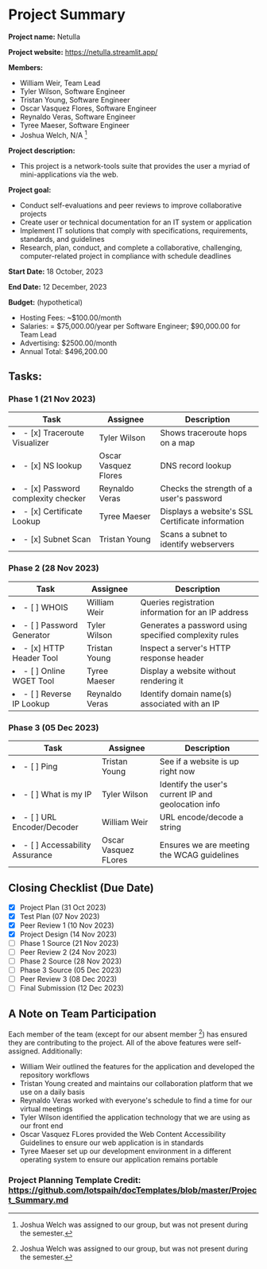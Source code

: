 # Project Summary

**Project name:** Netulla

**Project website:** https://netulla.streamlit.app/

**Members:**

-   William Weir, Team Lead
-   Tyler Wilson, Software Engineer
-   Tristan Young, Software Engineer
-   Oscar Vasquez Flores, Software Engineer
-   Reynaldo Veras, Software Engineer
-   Tyree Maeser, Software Engineer
-   Joshua Welch, N/A [^1]

[^1]: Joshua Welch was assigned to our group, but was not present during the semester.

**Project description:**

-   This project is a network-tools suite that provides the user a myriad of mini-applications via the web.

**Project goal:**

-   Conduct self-evaluations and peer reviews to improve collaborative projects
-   Create user or technical documentation for an IT system or application
-   Implement IT solutions that comply with specifications, requirements, standards, and guidelines
-   Research, plan, conduct, and complete a collaborative, challenging, computer-related project in compliance with schedule deadlines

**Start Date:** 18 October, 2023

**End Date:** 12 December, 2023

**Budget:** (hypothetical)

-   Hosting Fees: ~$100.00/month
-   Salaries: = $75,000.00/year per Software Engineer; $90,000.00 for Team Lead
-   Advertising: $2500.00/month
-   Annual Total: $496,200.00

## Tasks:

### Phase 1 (21 Nov 2023)

| Task                                       | Assignee             | Description                                      |
| ------------------------------------------ | -------------------- | ------------------------------------------------ |
| <li>- [x] Traceroute Visualizer</li>       | Tyler Wilson         | Shows traceroute hops on a map                   |
| <li>- [x] NS lookup</li>                   | Oscar Vasquez Flores | DNS record lookup                                |
| <li>- [x] Password complexity checker</li> | Reynaldo Veras       | Checks the strength of a user's password         |
| <li>- [x] Certificate Lookup</li>          | Tyree Maeser         | Displays a website's SSL Certificate information |
| <li>- [x] Subnet Scan</li>                 | Tristan Young        | Scans a subnet to identify webservers            |

### Phase 2 (28 Nov 2023)

| Task                              | Assignee       | Description                                           |
| --------------------------------- | -------------- | ----------------------------------------------------- |
| <li>- [ ] WHOIS</li>              | William Weir   | Queries registration information for an IP address    |
| <li>- [ ] Password Generator</li> | Tyler Wilson   | Generates a password using specified complexity rules |
| <li>- [x] HTTP Header Tool</li>   | Tristan Young  | Inspect a server's HTTP response header               |
| <li>- [ ] Online WGET Tool</li>   | Tyree Maeser   | Display a website without rendering it                |
| <li>- [ ] Reverse IP Lookup</li>  | Reynaldo Veras | Identify domain name(s) associated with an IP         |

### Phase 3 (05 Dec 2023)

| Task                                   | Assignee             | Description                                         |
| -------------------------------------- | -------------------- | --------------------------------------------------- |
| <li>- [ ] Ping</li>                    | Tristan Young        | See if a website is up right now                    |
| <li>- [ ] What is my IP</li>           | Tyler Wilson         | Identify the user's current IP and geolocation info |
| <li>- [ ] URL Encoder/Decoder</li>     | William Weir         | URL encode/decode a string                          |
| <li>- [ ] Accessability Assurance</li> | Oscar Vasquez FLores | Ensures we are meeting the WCAG guidelines          |

## Closing Checklist (Due Date)

-   [x] Project Plan (31 Oct 2023)
-   [x] Test Plan (07 Nov 2023)
-   [x] Peer Review 1 (10 Nov 2023)
-   [x] Project Design (14 Nov 2023)
-   [ ] Phase 1 Source (21 Nov 2023)
-   [ ] Peer Review 2 (24 Nov 2023)
-   [ ] Phase 2 Source (28 Nov 2023)
-   [ ] Phase 3 Source (05 Dec 2023)
-   [ ] Peer Review 3 (08 Dec 2023)
-   [ ] Final Submission (12 Dec 2023)

## A Note on Team Participation

Each member of the team (except for our absent member [^1]) has ensured they are contributing to the project. All of the above features were self-assigned. Additionally:

-   William Weir outlined the features for the application and developed the repository workflows
-   Tristan Young created and maintains our collaboration platform that we use on a daily basis
-   Reynaldo Veras worked with everyone's schedule to find a time for our virtual meetings
-   Tyler Wilson identified the application technology that we are using as our front end
-   Oscar Vasquez FLores provided the Web Content Accessibility Guidelines to ensure our web application is in standards
-   Tyree Maeser set up our development environment in a different operating system to ensure our application remains portable

### Project Planning Template Credit: https://github.com/lotspaih/docTemplates/blob/master/Project_Summary.md
